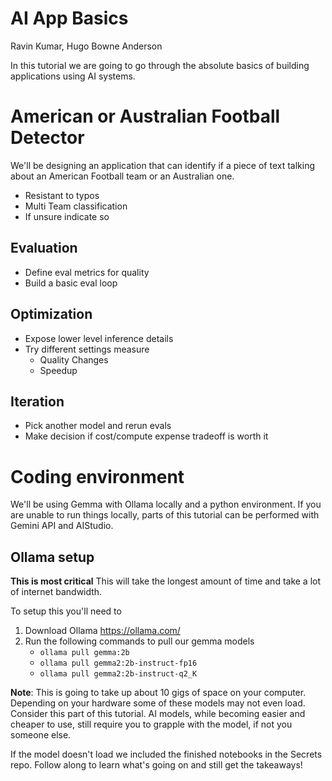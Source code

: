 # AI App Basics
Ravin Kumar, Hugo Bowne Anderson

In this tutorial we are going to go through the absolute basics of building applications using AI systems.

# American or Australian Football Detector
We'll be designing an application that can identify if a piece of text talking about an American Football team or an Australian one.

* Resistant to typos
* Multi Team classification
* If unsure indicate so

## Evaluation
* Define eval metrics for quality
* Build a basic eval loop

## Optimization
* Expose lower level inference details 
* Try different settings measure
  * Quality Changes
  * Speedup

## Iteration
* Pick another model and rerun evals
* Make decision if cost/compute expense tradeoff is worth it

# Coding environment
We'll be using Gemma with Ollama locally and a python environment.
If you are unable to run things locally, parts of this tutorial can be performed with Gemini API and AIStudio.

## Ollama setup
**This is most critical**
This will take the longest amount of time and take a lot of internet bandwidth. 

To setup this you'll need to
1. Download Ollama https://ollama.com/
2. Run the following commands to pull our gemma models
   * `ollama pull gemma:2b`
   * `ollama pull gemma2:2b-instruct-fp16`
   * `ollama pull gemma2:2b-instruct-q2_K`

**Note**: This is going to take up about 10 gigs of space on your computer. Depending on your hardware some of these models may not even load. Consider this part of this tutorial. AI models, while becoming easier and cheaper to use, still require you to grapple with the model, if not you someone else. 

If the model doesn't load we included the finished notebooks in the Secrets repo. Follow along to learn what's going on and still get the takeaways!